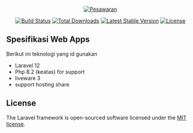 <p align="center"><a href="https://data.pesawarankab.go.id/" target="_blank"><img src="https://data.pesawarankab.go.id/assets/temp/iconsatudata.svg" alt="Pesawaran"></a></p>

<p align="center">
<a href="#"><img src="https://github.com/laravel/framework/workflows/tests/badge.svg" alt="Build Status"></a>
<a href="#"><img src="https://img.shields.io/packagist/dt/laravel/framework" alt="Total Downloads"></a>
<a href="#"><img src="https://img.shields.io/packagist/v/laravel/framework" alt="Latest Stable Version"></a>
<a href="#"><img src="https://img.shields.io/packagist/l/laravel/framework" alt="License"></a>
</p>

## Spesifikasi Web Apps

Berikut ini teknologi yang id gunakan

- Laravel 12
- Php 8.2 (keatas) for support
- liveware 3
- support hosting share

## License

The Laravel framework is open-sourced software licensed under the [MIT license](https://opensource.org/licenses/MIT).
